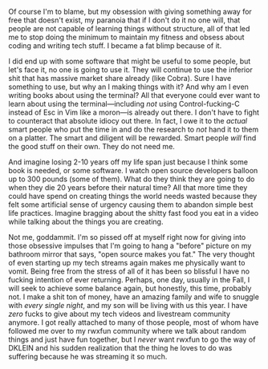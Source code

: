 Of course I'm to blame, but my obsession with giving something away for free that doesn't exist, my paranoia that if I don't do it no one will, that people are not capable of learning things without structure, all of that led me to stop doing the minimum to maintain my fitness and obsess about coding and writing tech stuff. I became a fat blimp because of it.

I did end up with some software that might be useful to some people, but let's face it, no one is going to use it. They will continue to use the inferior shit that has massive market share already (like Cobra). Sure I have something to use, but why an I making things with it? And why am I even writing books about using the terminal? All that everyone could ever want to learn about using the terminal—including *not* using Control-fucking-C instead of Esc in Vim like a moron—is already out there. I don't have to fight to counteract that absolute idiocy out there. In fact, I owe it to the *actual* smart people who put the time in and do the research to *not* hand it to them on a platter. The smart and diligent will be rewarded. Smart people *will* find the good stuff on their own. They do not need me.

And imagine losing 2-10 years off my life span just because I think some book is needed, or some software. I watch open source developers balloon up to 300 pounds (some of them). What do they think they are going to do when they die 20 years before their natural time? All that more time they could have spend on creating things the world needs wasted because they felt some artificial sense of urgency causing them to abandon simple best life practices. Imagine bragging about the shitty fast food you eat in a video while talking about the things you are creating.

Not me, goddammit. I'm so pissed off at myself right now for giving into those obsessive impulses that I'm going to hang a "before" picture on my bathroom mirror that says, "open source makes you fat." The very thought of even starting up my tech streams again makes me physically want to vomit. Being free from the stress of all of it has been so blissful I have no fucking intention of ever returning. Perhaps, one day, usually in the Fall, I will seek to achieve some balance again, but honestly, this time, probably not. I make a shit ton of money, have an amazing family and wife to snuggle with *every single night*, and my son will be living with us this year. I have *zero* fucks to give about my tech videos and livestream community anymore. I got really attached to many of those people, most of whom have followed me over to my rwxfun community where we talk about random things and just have fun together, but I *never* want rwxfun to go the way of DKLEIN and his sudden realization that the thing he loves to do was suffering because he was streaming it so much.